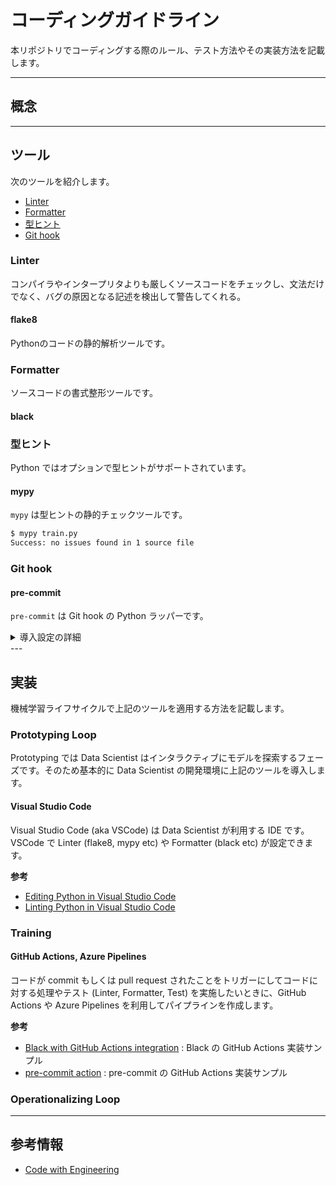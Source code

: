 # コーディングガイドライン

本リポジトリでコーディングする際のルール、テスト方法やその実装方法を記載します。

---
## 概念


---
## ツール
次のツールを紹介します。

- [Linter](#linter)
- [Formatter](#formatter)
- [型ヒント](#型ヒント)
- [Git hook](#git-hook)

### Linter
コンパイラやインタープリタよりも厳しくソースコードをチェックし、文法だけでなく、バグの原因となる記述を検出して警告してくれる。

#### flake8
Pythonのコードの静的解析ツールです。
### Formatter
ソースコードの書式整形ツールです。
#### black

### 型ヒント
Python ではオプションで型ヒントがサポートされています。
#### mypy

`mypy` は型ヒントの静的チェックツールです。

```bash
$ mypy train.py
Success: no issues found in 1 source file
```

### Git hook
#### pre-commit
`pre-commit` は Git hook の Python ラッパーです。

<details>
<summary>導入設定の詳細</summary>
<br/>
- パッケージのインストール

```bash
$ pip install pre-commit
```

- サンプルの設定ファイルの生成

```bash
$ pre-commit sample-config > .pre-commit-config.yaml
```

- git hook へのインストール

```bash
$ pre-commit install
```

- 設定 (.pre-commit-config.yaml)

```yml
repos:
# サンプルで生成されるもの (pre-commit sample-config > .pre-commit-config.yaml)
-   repo: https://github.com/pre-commit/pre-commit-hooks
    rev: v4.3.0
    hooks:
    -   id: trailing-whitespace
    - id: no-commit-to-branch
        args: [--branch, main]
    -   id: end-of-file-fixer
    -   id: check-yaml
    -   id: check-added-large-files
```

- 実行

```bash
$ git commit -m "pre-commit demo"
[WARNING] Unstaged files detected.
[INFO] Stashing unstaged files to /home/vscode/.cache/pre-commit/patch1666333249-14074.
trim trailing whitespace.................................................Passed
don't commit to branch...................................................Passed
fix end of files.........................................................Passed
check yaml...............................................................Passed
check for added large files..............................................Passed
[INFO] Restored changes from /home/vscode/.cache/pre-commit/patch1666333249-14074.
[coding-guideline-v1 c101751] pre-commit demo
 2 files changed, 19 insertions(+), 20 deletions(-)
```
#### 参考
- [Git hooks](https://git-scm.com/book/en/v2/Customizing-Git-Git-Hooks)
- [pre-commit](https://pre-commit.com/)

</details>
---

## 実装
機械学習ライフサイクルで上記のツールを適用する方法を記載します。

### Prototyping Loop
Prototyping では Data Scientist はインタラクティブにモデルを探索するフェーズです。そのため基本的に Data Scientist の開発環境に上記のツールを導入します。

#### Visual Studio Code
Visual Studio Code (aka VSCode) は Data Scientist が利用する IDE です。VSCode で Linter (flake8, mypy etc) や Formatter (black etc) が設定できます。

**参考**
- [Editing Python in Visual Studio Code](https://code.visualstudio.com/docs/python/editing)
- [Linting Python in Visual Studio Code](https://code.visualstudio.com/docs/python/linting)



### Training
#### GitHub Actions, Azure Pipelines
コードが commit もしくは pull request されたことをトリガーにしてコードに対する処理やテスト (Linter, Formatter, Test) を実施したいときに、GitHub Actions や Azure Pipelines を利用してパイプラインを作成します。

**参考**
- [Black with GitHub Actions integration](https://black.readthedocs.io/en/stable/integrations/github_actions.html) : Black の GitHub Actions 実装サンプル
- [pre-commit action](https://github.com/pre-commit/action) : pre-commit の GitHub Actions 実装サンプル


### Operationalizing Loop

---

## 参考情報
- [Code with Engineering](https://microsoft.github.io/code-with-engineering-playbook/)
